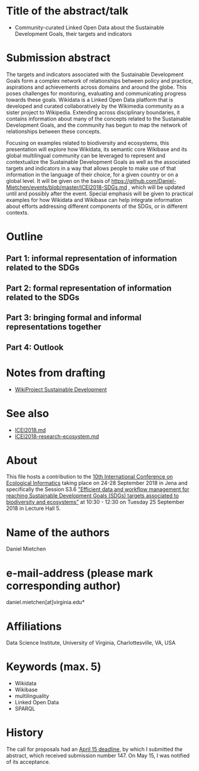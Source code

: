 
# Title of the abstract/talk

* Community-curated Linked Open Data about the Sustainable Development Goals, their targets and indicators

# Submission abstract

The targets and indicators associated with the Sustainable Development Goals form a complex network of relationships between policy and practice, aspirations and achievements across domains and around the globe. This poses challenges for monitoring, evaluating and communicating progress towards these goals. Wikidata is a Linked Open Data platform that is developed and curated collaboratively by the Wikimedia community as a sister project to Wikipedia. Extending across disciplinary boundaries, it contains information about many of the concepts related to the  Sustainable Development Goals, and the community has begun to map the network of relationships between these concepts.

Focusing on examples related to biodiversity and ecosystems, this presentation will explore how Wikidata, its semantic core Wikibase and its global multilingual community can be leveraged to represent and contextualize the Sustainable Development Goals as well as the associated targets and indicators in a way that allows people to make use of that information in the language of their choice, for a given country or on a global level. It will be given on the basis of https://github.com/Daniel-Mietchen/events/blob/master/ICEI2018-SDGs.md , which will be updated until and possibly after the event. Special emphasis will be given to practical examples for how Wikidata and Wikibase can help integrate information about efforts addressing different components of the SDGs, or in different contexts.

# Outline

## Part 1: informal representation of information related to the SDGs

## Part 2: formal representation of information related to the SDGs

## Part 3: bringing formal and informal representations together

## Part 4: Outlook 

# Notes from drafting

- [WikiProject Sustainable Development](https://www.wikidata.org/wiki/Wikidata:WikiProject_Sustainable_Development)

# See also 

* [ICEI2018.md](ICEI2018.md)
* [ICEI2018-research-ecosystem.md](ICEI2018-research-ecosystem.md)

# About

This file hosts a contribution to the [10th International Conference on Ecological Informatics](http://icei2018.uni-jena.de/) taking place on 24-28 September 2018 in Jena and specifically the Session S3.6 ["Efficient data and workflow management for reaching Sustainable Development Goals (SDGs) targets associated to biodiversity and ecosystems"](https://icei2018.uni-jena.de/session/s3-6-sustain-development-goals-sdg/) at 10:30 - 12:30 on Tuesday 25 September 2018 in Lecture Hall 5.

# Name of the authors

Daniel Mietchen

# e-mail-address (please mark corresponding author)

daniel.mietchen[at]virginia.edu*

# Affiliations

Data Science Institute, University of Virginia, Charlottesville, VA, USA

# Keywords (max. 5)

- Wikidata
- Wikibase
- multilinguality
- Linked Open Data
- SPARQL

# History

The call for proposals had an [April 15 deadline](http://icei2018.uni-jena.de/calls/), by which I submitted the abstract, which received submission number 147. On May 15, I was notified of its acceptance.
